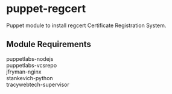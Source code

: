 # puppet-regcert
Puppet module to install regcert Certificate Registration System.

## Module Requirements ##
puppetlabs-nodejs  
puppetlabs-vcsrepo  
jfryman-nginx  
stankevich-python  
tracywebtech-supervisor
